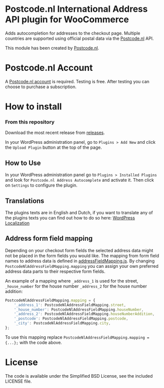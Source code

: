 Postcode.nl International Address API plugin for WooCommerce
=============

Adds autocompletion for addresses to the checkout page. Multiple countries are supported using official postal data via the [Postcode.nl](https://postcode.nl) API.

This module has been created by [Postcode.nl](https://postcode.nl).


Postcode.nl Account
=============

A [Postcode.nl account](https://www.postcode.nl/en/services/adresdata/producten-overzicht) is required.
Testing is free. After testing you can choose to purchase a subscription.


How to install
=============

### From this repository

Download the most recent release from [releases](https://github.com/postcode-nl/PostcodeNl_Api_WooCommerce/releases).

In your WordPress administration panel, go to `Plugins > Add New` and click the `Upload Plugin` button at the top of the page.

## How to Use

In your WordPress administration panel go to `Plugins > Installed Plugins` and look for `Postcode.nl Address Autocomplete` and activate it. Then click on `Settings` to configure the plugin.

## Translations

The plugins texts are in English and Dutch, if you want to translate any of the plugins texts you can find out how to do so here:
[WordPress Localization](https://developer.wordpress.org/plugins/internationalization/localization/)

## Address form field mapping

Depending on your checkout form fields the selected address data might not be placed in the form fields you would like.
The mapping from form field names to address data is defined in [addressFieldMapping.js](https://github.com/postcode-nl/PostcodeNl_Api_WooCommerce/blob/master/assets/js/addressFieldMapping.js).
By changing `PostcodeNlAddressFieldMapping.mapping` you can assign your own preferred address data parts to their respective form fields.

An example of a mapping where `_address_1` is used for the street, `_house_number` for the house number `_address_2` for the house number addition:
```javascript
PostcodeNlAddressFieldMapping.mapping = {
	'_address_1': PostcodeNlAddressFieldMapping.street,
	'_house_number': PostcodeNlAddressFieldMapping.houseNumber,
	'_address_2': PostcodeNlAddressFieldMapping.houseNumberAddition,
	'_postcode': PostcodeNlAddressFieldMapping.postcode,
	'_city': PostcodeNlAddressFieldMapping.city,
};
```
To use this mapping replace `PostcodeNlAddressFieldMapping.mapping = {...};` with the code above.


License
=============

The code is available under the Simplified BSD License, see the included LICENSE file.
